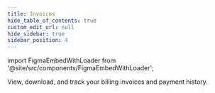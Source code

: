 ```yaml
---
title: Invoices
hide_table_of_contents: true
custom_edit_url: null
hide_sidebar: true
sidebar_position: 4
---
```


import FigmaEmbedWithLoader from '@site/src/components/FigmaEmbedWithLoader';

View, download, and track your billing invoices and payment history.

<div style={{ width: "100%", height: "auto", margin: 0, padding: 0, overflow: "hidden" }}>
  <FigmaEmbedWithLoader  className="figma-wrapper"
    url="https://embed.figma.com/proto/9vyTTRDYlXth4JpKELcBpn/Billing---Invoices?node-id=2-53&scaling=scale-down-width&content-scaling=fixed&page-id=0%3A1&starting-point-node-id=1%3A18&embed-host=share"
    thumbnail="/img/template-thumbnail.jpg" 
  />
</div>